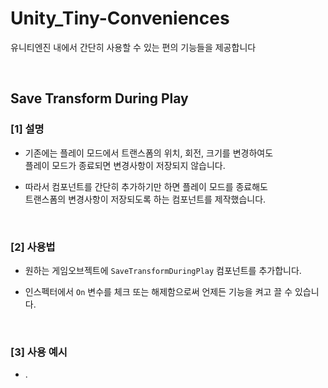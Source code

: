 # Unity_Tiny-Conveniences
유니티엔진 내에서 간단히 사용할 수 있는 편의 기능들을 제공합니다

<br>

## Save Transform During Play
 ### [1] 설명
  - 기존에는 플레이 모드에서 트랜스폼의 위치, 회전, 크기를 변경하여도
    <br>플레이 모드가 종료되면 변경사항이 저장되지 않습니다.
    
  - 따라서 컴포넌트를 간단히 추가하기만 하면 플레이 모드를 종료해도
    <br>트랜스폼의 변경사항이 저장되도록 하는 컴포넌트를 제작했습니다.
  
  <br>
  
 ### [2] 사용법
  - 원하는 게임오브젝트에 ```SaveTransformDuringPlay``` 컴포넌트를 추가합니다.
  
  - 인스펙터에서 ```On``` 변수를 체크 또는 해제함으로써 언제든 기능을 켜고 끌 수 있습니다.
  
  <br>
  
 ### [3] 사용 예시
  - .
  
  <br>
